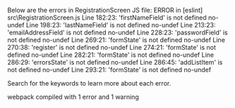 Below are the errors in RegistrationScreen JS file:
ERROR in [eslint]
src\RegistrationScreen.js
  Line 182:23:  'firstNameField' is not defined     no-undef
  Line 198:23:  'lastNameField' is not defined      no-undef
  Line 213:23:  'emailAddressField' is not defined  no-undef
  Line 228:23:  'passwordField' is not defined      no-undef
  Line 269:21:  'formState' is not defined          no-undef
  Line 270:38:  'register' is not defined           no-undef
  Line 274:21:  'formState' is not defined          no-undef
  Line 282:21:  'formState' is not defined          no-undef
  Line 286:29:  'errorsState' is not defined        no-undef
  Line 286:45:  'addListItem' is not defined        no-undef
  Line 293:21:  'formState' is not defined          no-undef

Search for the keywords to learn more about each error.

webpack compiled with 1 error and 1 warning
